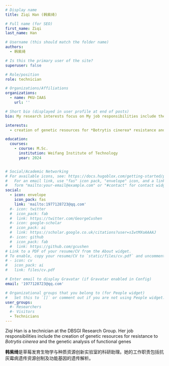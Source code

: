 ```yaml
---
# Display name
title: Ziqi Han (韩紫绮)

# Full name (for SEO)
first_name: Ziqi
last_name: Han

# Username (this should match the folder name)
authors:
  - 韩紫绮

# Is this the primary user of the site?
superuser: false

# Role/position
role: technician

# Organizations/Affiliations
organizations:
  - name: PKU-IAAS
    url: ''

# Short bio (displayed in user profile at end of posts)
bio: My research interests focus on My job responsibilities include the creation of genetic resources for *Botrytis cinerea* resistance and the genetic analysis of functional genes.

interests:
  - creation of genetic resources for *Botrytis cinerea* resistance and the genetic analysis of functional genes.

education:
  courses:
    - course: M.Sc.
      institution: Weifang Institute of Technology
      year: 2024


# Social/Academic Networking
# For available icons, see: https://docs.hugoblox.com/getting-started/page-builder/#icons
#   For an email link, use "fas" icon pack, "envelope" icon, and a link in the
#   form "mailto:your-email@example.com" or "#contact" for contact widget.
social:
  - icon: envelope
    icon_pack: fas
    link: 'mailto:1977128723@qq.com'
  #- icon: twitter
  #  icon_pack: fab
  #  link: https://twitter.com/GeorgeCushen
  #- icon: google-scholar
  #  icon_pack: ai
  #  link: https://scholar.google.co.uk/citations?user=sIwtMXoAAAAJ
  #- icon: github
  #  icon_pack: fab
  #  link: https://github.com/gcushen
# Link to a PDF of your resume/CV from the About widget.
# To enable, copy your resume/CV to `static/files/cv.pdf` and uncomment the lines below.
# - icon: cv
#   icon_pack: ai
#   link: files/cv.pdf

# Enter email to display Gravatar (if Gravatar enabled in Config)
email: '1977128723@qq.com'

# Organizational groups that you belong to (for People widget)
#   Set this to `[]` or comment out if you are not using People widget.
user_groups:
  #- Researchers
  #- Visitors
  - Technicians
---
```


Ziqi Han is a technician at the DBSGI Research Group. Her job responsibilities include the creation of genetic resources for resistance to *Botrytis cinerea* and the genetic analysis of functional genes

**韩紫绮**是草莓发育生物学与种质资源创新实验室的科研助理。她的工作职责包括抗灰霉病遗传资源创制及功能基因的遗传解析。